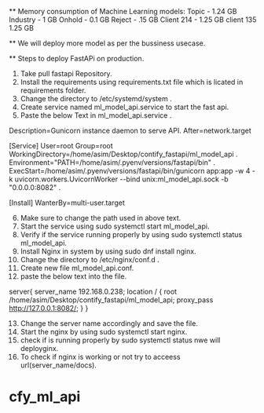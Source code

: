 ** Memory consumption of Machine Learning models:
Topic - 1.24 GB
Industry - 1 GB
Onhold - 0.1 GB
Reject - .15 GB
Client 214 - 1.25 GB
client 135 1.25 GB

** We will deploy more model as per the bussiness usecase.

** Steps to deploy FastAPi on production.
1. Take pull fastapi Repository.
2. Install the requirements using requirements.txt file which is licated in requirements folder.
3. Change the directory to /etc/systemd/system .
4. Create service named ml_model_api.service to start the fast api.
5. Paste the below Text in ml_model_api.service .

Description=Gunicorn instance daemon to serve API.
After=network.target

[Service]
User=root
Group=root
WorkingDirectory=/home/asim/Desktop/contify_fastapi/ml_model_api .
Environment="PATH=/home/asim/.pyenv/versions/fastapi/bin" .
ExecStart=/home/asim/.pyenv/versions/fastapi/bin/gunicorn app:app -w 4 -k uvicorn.workers.UvicornWorker --bind unix:ml_model_api.sock -b "0.0.0.0:8082" .

[Install]
WanterBy=multi-user.target

6. Make sure to change the path used in above text.
7. Start the service using sudo systemctl start ml_model_api.
8. Verify if the service running properly by using sudo systemctl status ml_model_api.
9. Install Nginx in system by using sudo dnf install nginx.
10. Change the directory to /etc/nginx/conf.d .
11. Create new file ml_model_api.conf.
12. paste the below text into the file.

server{
       server_name 192.168.0.238;
       location / {
           root /home/asim/Desktop/contify_fastapi/ml_model_api;
           proxy_pass http://127.0.0.1:8082/;
       }
}

13. Change the server name accordingly and save the file.
14. Start the nginx by using sudo systemctl start nginx.
15. check if is running properly by sudo systemctl status nwe will deployginx.
16. To check if nginx is working or not try to acceess url(server_name/docs).












# cfy_ml_api
